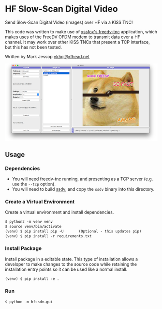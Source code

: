 # HF Slow-Scan Digital Video

Send Slow-Scan Digital Video (images) over HF via a KISS TNC!

This code was written to make use of [xssfox's freedv-tnc](https://github.com/xssfox/freedv-tnc) application, which makes uses of the FreeDV OFDM modem to transmit data over a HF channel. It may work over other KISS TNCs that present a TCP interface, but this has not been tested.

Written by Mark Jessop <vk5qi@rfhead.net>

![Screenshot](screenshot.png)

## Usage

### Dependencies
* You will need freedv-tnc running, and presenting as a TCP server (e.g. use the `--tcp` option).
* You will need to build [ssdv](https://github.com/fsphil/ssdv/), and copy the `ssdv` binary into this directory.

### Create a Virtual Environment

Create a virtual environment and install dependencies.

```console
$ python3 -m venv venv
$ source venv/bin/activate
(venv) $ pip install pip -U       (Optional - this updates pip)
(venv) $ pip install -r requirements.txt
```

### Install Package

Install package in a editable state. This type of installation allows a
developer to make changes to the source code while retaining the installation
entry points so it can be used like a normal install.

```console
(venv) $ pip install -e .
```

### Run
`$ python -m hfssdv.gui`